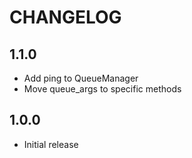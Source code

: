 CHANGELOG
=========

1.1.0
-----

* Add ping to QueueManager
* Move queue_args to specific methods

1.0.0
-----

* Initial release
